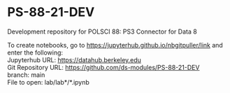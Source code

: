 # PS-88-21-DEV
Development repository for POLSCI 88: PS3 Connector for Data 8

To create notebooks, go to https://jupyterhub.github.io/nbgitpuller/link and enter the following:    
Jupyterhub URL: https://datahub.berkeley.edu  
Git Repository URL: https://github.com/ds-modules/PS-88-21-DEV  
branch: main  
File to open: lab/lab*/*.ipynb

